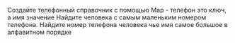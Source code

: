 Создайте телефонный справочник с помощью Map - телефон это ключ, 
а имя значение Найдите человека с самым маленьким номером телефона.
Найдите номер телефона человека чье имя самое большое в алфавитном порядке